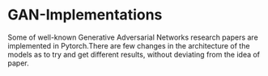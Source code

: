 # GAN-Implementations

Some of well-known Generative Adversarial Networks research papers are implemented in Pytorch.There are few changes in the architecture of the models as to try and get different results, without deviating from the idea of paper. 

